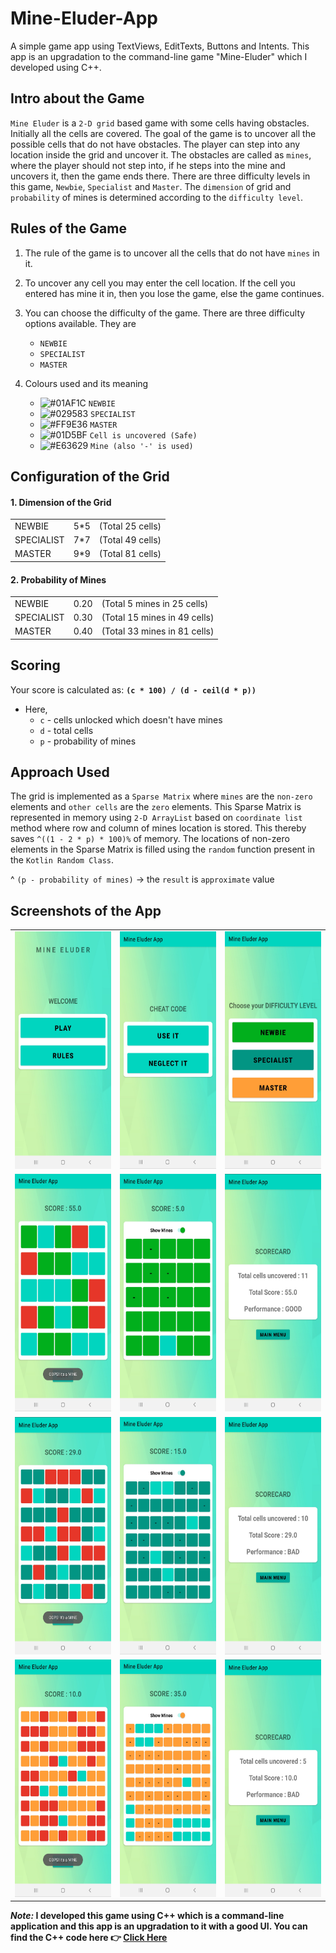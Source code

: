 # Mine-Eluder-App
A simple game app using TextViews, EditTexts, Buttons and Intents. This app is an upgradation to the command-line game "Mine-Eluder" which I developed using C++.

## Intro about the Game
`Mine Eluder` is a `2-D grid` based game with some cells having obstacles. Initially all the cells are covered. 
The goal of the game is to uncover all the possible cells that do not have obstacles. 
The player can step into any location inside the grid and uncover it. 
The obstacles are called as `mines`, where the player should not step into, if he steps into the mine and uncovers it, then the game ends there. 
There are three difficulty levels in this game, `Newbie`, `Specialist` and `Master`. 
The `dimension` of grid and `probability` of mines is determined according to the `difficulty level`.  
  
## Rules of the Game
1. The rule of the game is to uncover all the cells that do not have `mines` in it.
2. To uncover any cell you may enter the cell location. If the cell you entered has mine it in, then you lose the game, else the game continues.
3. You can choose the difficulty of the game. There are three difficulty options available. They are
   
      - `NEWBIE`
      - `SPECIALIST`
      - `MASTER`
      
4. Colours used and its meaning 

      - ![#01AF1C](https://via.placeholder.com/15/01AF1C/000000?text=+) `NEWBIE`
      - ![#029583](https://via.placeholder.com/15/029583/000000?text=+) `SPECIALIST`
      - ![#FF9E36](https://via.placeholder.com/15/FF9E36/000000?text=+) `MASTER`
      - ![#01D5BF](https://via.placeholder.com/15/01D5BF/000000?text=+) `Cell is uncovered (Safe)`
      - ![#E63629](https://via.placeholder.com/15/E63629/000000?text=+) `Mine (also '-' is used)`
    
## Configuration of the Grid
#### 1. Dimension of the Grid
<table>
  <tr>
    <td> NEWBIE </td> 
    <td> 5*5 </td> 
    <td> (Total 25 cells) </td>
  </tr>
  <tr>
    <td> SPECIALIST </td> 
    <td> 7*7 </td> 
    <td> (Total 49 cells) </td>
  </tr>
  <tr>
    <td> MASTER </td> 
    <td> 9*9 </td> 
    <td> (Total 81 cells) </td>
  </tr>
</table>

#### 2. Probability of Mines
<table>
  <tr>
    <td> NEWBIE </td> 
    <td> 0.20 </td> 
    <td> (Total 5 mines in 25 cells) </td>
  </tr>
  <tr>
    <td> SPECIALIST </td> 
    <td> 0.30 </td> 
    <td> (Total 15 mines in 49 cells) </td>
  </tr>
  <tr>
    <td> MASTER </td> 
    <td> 0.40 </td> 
    <td> (Total 33 mines in 81 cells) </td>
  </tr>
</table>

## Scoring
Your score is calculated as: **`(c * 100) / (d - ceil(d * p))`**
 - Here, 
    - `c` - cells unlocked which doesn't have mines
    - `d` - total cells
    - `p` - probability of mines

## Approach Used
The grid is implemented as a `Sparse Matrix` where `mines` are the `non-zero` elements and `other cells` are the `zero` elements. This Sparse Matrix is represented in memory using `2-D ArrayList` based on `coordinate list` method where row and column of mines location is stored. This thereby saves `^((1 - 2 * p) * 100)%` of memory. The locations of non-zero elements in the Sparse Matrix is filled using the `random` function present in the `Kotlin Random Class`.

^ `(p - probability of mines)` -> the `result` is `approximate` value

## Screenshots of the App
<table>
  <tr>
    <td> <img src = "screenshots/main_menu.jpg" height="380" width="210"> </td>
    <td> <img src = "screenshots/cheat_code_menu.jpg" height="380" width="210"> </td>
    <td> <img src = "screenshots/difficulty_menu.jpg" height="380" width="210"> </td>
  </tr>
  <tr>
    <td> <img src = "screenshots/newbie.jpg" height="380" width="210"> </td>
    <td> <img src = "screenshots/newbie_cheat.jpg" height="380" width="210"> </td>
    <td> <img src = "screenshots/newbie_scorecard.jpg" height="380" width="210"> </td>
  </tr>
  <tr>
    <td> <img src = "screenshots/specialist.jpg" height="380" width="210"> </td>
    <td> <img src = "screenshots/specialist_cheat.jpg" height="380" width="210"> </td>
    <td> <img src = "screenshots/specialist_scorecard.jpg" height="380" width="210"> </td>
  </tr>
  <tr>
    <td> <img src = "screenshots/master.jpg" height="380" width="210"> </td>
    <td> <img src = "screenshots/master_cheat.jpg" height="380" width="210"> </td>
    <td> <img src = "screenshots/master_scorecard.jpg" height="380" width="210"> </td>
  </tr>
</table>

**_Note:_ I developed this game using C++ which is a command-line application and this app is an upgradation to it with a good UI. You can find the C++ code here :point_right: [Click Here](https://github.com/kiruba-r11/Mine-Eluder)**
